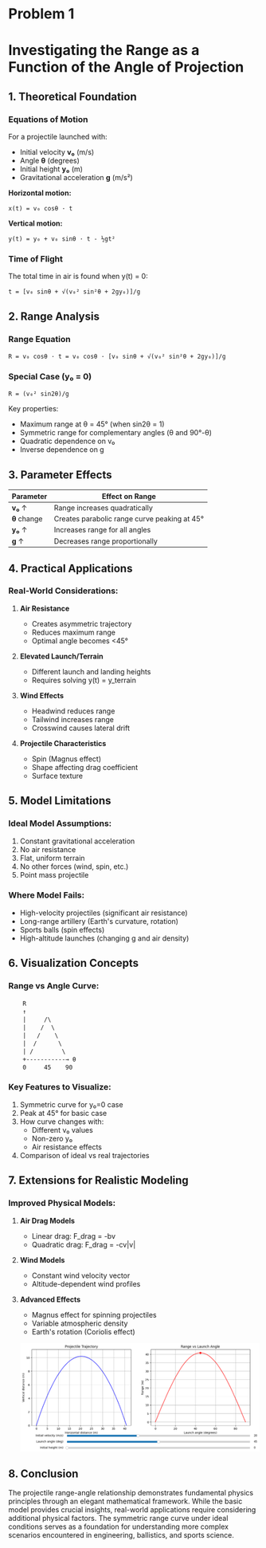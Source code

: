 # Problem 1

# Investigating the Range as a Function of the Angle of Projection

## 1. Theoretical Foundation

### Equations of Motion

For a projectile launched with:
- Initial velocity **v₀** (m/s)
- Angle **θ** (degrees)
- Initial height **y₀** (m)
- Gravitational acceleration **g** (m/s²)

**Horizontal motion:**
```
x(t) = v₀ cosθ · t
```

**Vertical motion:**
```
y(t) = y₀ + v₀ sinθ · t - ½gt²
```

### Time of Flight

The total time in air is found when y(t) = 0:
```
t = [v₀ sinθ + √(v₀² sin²θ + 2gy₀)]/g
```

## 2. Range Analysis

### Range Equation
```
R = v₀ cosθ · t = v₀ cosθ · [v₀ sinθ + √(v₀² sin²θ + 2gy₀)]/g
```

### Special Case (y₀ = 0)
```
R = (v₀² sin2θ)/g
```

Key properties:
- Maximum range at θ = 45° (when sin2θ = 1)
- Symmetric range for complementary angles (θ and 90°-θ)
- Quadratic dependence on v₀
- Inverse dependence on g

## 3. Parameter Effects

| Parameter | Effect on Range |
|-----------|-----------------|
| **v₀** ↑ | Range increases quadratically |
| **θ** change | Creates parabolic range curve peaking at 45° |
| **y₀** ↑ | Increases range for all angles |
| **g** ↑ | Decreases range proportionally |

## 4. Practical Applications

### Real-World Considerations:
1. **Air Resistance**
   - Creates asymmetric trajectory
   - Reduces maximum range
   - Optimal angle becomes <45°

2. **Elevated Launch/Terrain**
   - Different launch and landing heights
   - Requires solving y(t) = y_terrain

3. **Wind Effects**
   - Headwind reduces range
   - Tailwind increases range
   - Crosswind causes lateral drift

4. **Projectile Characteristics**
   - Spin (Magnus effect)
   - Shape affecting drag coefficient
   - Surface texture

## 5. Model Limitations

### Ideal Model Assumptions:
1. Constant gravitational acceleration
2. No air resistance
3. Flat, uniform terrain
4. No other forces (wind, spin, etc.)
5. Point mass projectile

### Where Model Fails:
- High-velocity projectiles (significant air resistance)
- Long-range artillery (Earth's curvature, rotation)
- Sports balls (spin effects)
- High-altitude launches (changing g and air density)

## 6. Visualization Concepts

### Range vs Angle Curve:
```
    R
    ↑
    |     /\
    |    /  \
    |   /    \
    |  /      \
    | /        \
    +-----------→ θ
    0     45    90
```

### Key Features to Visualize:
1. Symmetric curve for y₀=0 case
2. Peak at 45° for basic case
3. How curve changes with:
   - Different v₀ values
   - Non-zero y₀
   - Air resistance effects
4. Comparison of ideal vs real trajectories

## 7. Extensions for Realistic Modeling

### Improved Physical Models:
1. **Air Drag Models**
   - Linear drag: F_drag = -bv
   - Quadratic drag: F_drag = -cv|v|

2. **Wind Models**
   - Constant wind velocity vector
   - Altitude-dependent wind profiles

3. **Advanced Effects**
   - Magnus effect for spinning projectiles
   - Variable atmospheric density
   - Earth's rotation (Coriolis effect)

   ![alt text](image-8.png)

## 8. Conclusion

The projectile range-angle relationship demonstrates fundamental physics principles through an elegant mathematical framework. While the basic model provides crucial insights, real-world applications require considering additional physical factors. The symmetric range curve under ideal conditions serves as a foundation for understanding more complex scenarios encountered in engineering, ballistics, and sports science.
